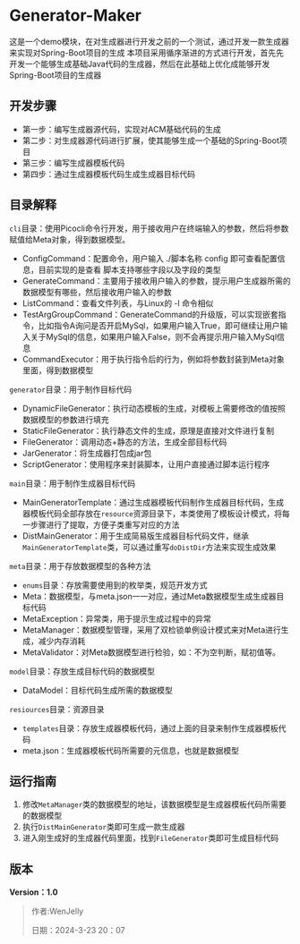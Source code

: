 # Generator-Maker
这是一个demo模块，在对生成器进行开发之前的一个测试，通过开发一款生成器来实现对Spring-Boot项目的生成
本项目采用循序渐进的方式进行开发，首先先开发一个能够生成基础Java代码的生成器，然后在此基础上优化成能够开发
Spring-Boot项目的生成器

## 开发步骤
- 第一步：编写生成器源代码，实现对ACM基础代码的生成
- 第二步：对生成器源代码进行扩展，使其能够生成一个基础的Spring-Boot项目
- 第三步：编写生成器模板代码
- 第四步：通过生成器模板代码生成生成器目标代码

## 目录解释
``cli``目录：使用Picocli命令行开发，用于接收用户在终端输入的参数，然后将参数赋值给Meta对象，得到数据模型。

- ConfigCommand：配置命令，用户输入 ./脚本名称 config 即可查看配置信息，目前实现的是查看 脚本支持哪些字段以及字段的类型
- GenerateCommand：主要用于接收用户输入的参数，提示用户生成器所需的数据模型有哪些，然后接收用户输入的参数
- ListCommand：查看文件列表，与Linux的 -l 命令相似
- TestArgGroupCommand：GenerateCommand的升级版，可以实现嵌套指令，比如指令A询问是否开启MySql，如果用户输入True，即可继续让用户输入关于MySql的信息，如果用户输入False，则不会再提示用户输入MySql信息
- CommandExecutor：用于执行指令后的行为，例如将参数封装到Meta对象里面，得到数据模型

``generator``目录：用于制作目标代码

- DynamicFileGenerator：执行动态模板的生成，对模板上需要修改的值按照数据模型的参数进行填充
- StaticFileGenerator：执行静态文件的生成，原理是直接对文件进行复制
- FileGenerator：调用动态+静态的方法，生成全部目标代码
- JarGenerator：将生成器打包成jar包
- ScriptGenerator：使用程序来封装脚本，让用户直接通过脚本运行程序

``main``目录：用于制作生成器目标代码

- MainGeneratorTemplate：通过生成器模板代码制作生成器目标代码，生成器模板代码全部存放在``resource``资源目录下，本类使用了模板设计模式，将每一步骤进行了提取，方便子类重写对应的方法
- DistMainGenerator：用于生成简易版生成器目标代码文件，继承``MainGeneratorTemplate``类，可以通过重写``doDistDir``方法来实现生成效果

``meta``目录：用于存放数据模型的各种方法
- ``enums``目录：存放需要使用到的枚举类，规范开发方式
- Meta：数据模型，与meta.json一一对应，通过Meta数据模型生成生成器目标代码
- MetaException：异常类，用于提示生成过程中的异常
- MetaManager：数据模型管理，采用了双检锁单例设计模式来对Meta进行生成，减少内存消耗
- MetaValidator：对Meta数据模型进行检验，如：不为空判断，赋初值等。

``model``目录：存放生成目标代码的数据模型
- DataModel：目标代码生成所需的数据模型

``resiources``目录：资源目录
- ``templates``目录：存放生成器模板代码，通过上面的目录来制作生成器模板代码
- meta.json：生成器模板代码所需要的元信息，也就是数据模型

## 运行指南
1. 修改``MetaManager``类的数据模型的地址，该数据模型是生成器模板代码所需要的数据模型
2. 执行``DistMainGenerator``类即可生成一款生成器
3. 进入刚生成好的生成器代码里面，找到``FileGenerator``类即可生成目标代码

## 版本
**Version：1.0**

> 作者:WenJelly
> 
> 日期：2024-3-23 20：07


